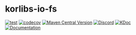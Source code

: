# korlibs-io-fs

<!-- BADGES -->
[![test](https://github.com/korlibs/korlibs-io-fs/actions/workflows/TEST.yml/badge.svg)](https://github.com/korlibs/korlibs-io-fs/actions/workflows/TEST.yml)
[![codecov](https://codecov.io/gh/korlibs/korlibs-io-fs/graph/badge.svg)](https://codecov.io/gh/korlibs/korlibs-io-fs)
[![Maven Central Version](https://img.shields.io/maven-central/v/com.soywiz/korlibs-io-fs)](https://central.sonatype.com/artifact/com.soywiz/korlibs-io-fs)
[![Discord](https://img.shields.io/discord/728582275884908604?logo=discord&label=Discord)](https://discord.korge.org/)
[![KDoc](https://img.shields.io/badge/docs-kdoc-blue)](https://korlibs.github.io/korlibs-io-fs/)
[![Documentation](https://img.shields.io/badge/docs-documentation-purple)](https://docs.korge.org/io-fs/)
<!-- /BADGES -->
